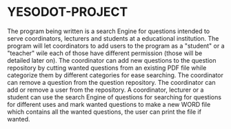 # YESODOT-PROJECT

The program being written is a search Engine for questions intended to serve coordinators, lecturers and students at a educational institution.
The program will let coordinators to add users to the program as a "student" or a "teacher" wile each of those have different permission (those will be detailed later on).
The coordinator can add new questions to the question repository by cutting wanted questions from an existing PDF file while categorize them by different categories for ease searching.
The coordinator can remove a question from the question repository.
The coordinator can add or remove a user from the repository.
A coordinator, lecturer or a student can use the search Engine of questions for searching for questions for different uses and mark wanted questions to make a new WORD file which contains all the wanted questions, the user can print the file if wanted.

